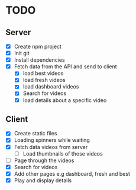 # TODO

## Server

- [x] Create npm project
- [x] Init git
- [x] Install dependencies
- [x] Fetch data from the API and send to client
  - [x] load best videos
  - [x] load fresh videos
  - [x] load dashboard videos
  - [x] Search for videos
  - [x] load details about a specific video

## Client

- [x] Create static files
- [x] Loading spinners while waiting
- [x] Fetch data videos from server
  - [ ] Load thumbnails of those videos
- [ ] Page through the videos
- [x] Search for videos
- [x] Add other pages e.g dashboard, fresh and best
- [x] Play and display details

